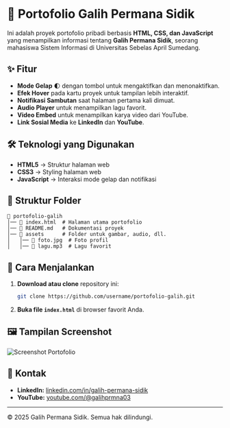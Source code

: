 # 📌 Portofolio Galih Permana Sidik

Ini adalah proyek portofolio pribadi berbasis **HTML, CSS, dan JavaScript** yang menampilkan informasi tentang **Galih Permana Sidik**, seorang mahasiswa Sistem Informasi di Universitas Sebelas April Sumedang.

## ✨ Fitur
- **Mode Gelap** 🌓 dengan tombol untuk mengaktifkan dan menonaktifkan.
- **Efek Hover** pada kartu proyek untuk tampilan lebih interaktif.
- **Notifikasi Sambutan** saat halaman pertama kali dimuat.
- **Audio Player** untuk menampilkan lagu favorit.
- **Video Embed** untuk menampilkan karya video dari YouTube.
- **Link Sosial Media** ke **LinkedIn** dan **YouTube**.

## 🛠️ Teknologi yang Digunakan
- **HTML5** → Struktur halaman web
- **CSS3** → Styling halaman web
- **JavaScript** → Interaksi mode gelap dan notifikasi

## 📂 Struktur Folder
```
📁 portofolio-galih
│── 📄 index.html  # Halaman utama portofolio
│── 📄 README.md   # Dokumentasi proyek
│── 📂 assets      # Folder untuk gambar, audio, dll.
│   │── 📄 foto.jpg  # Foto profil
│   │── 🎵 lagu.mp3  # Lagu favorit
```

## 🚀 Cara Menjalankan
1. **Download atau clone** repository ini:
   ```bash
   git clone https://github.com/username/portofolio-galih.git
   ```
2. **Buka file `index.html`** di browser favorit Anda.

## 🖼️ Tampilan Screenshot
![Screenshot Portofolio]((https://github.com/230660221002/SI-IVA/blob/main/230660221002/Portofolio/Preview_Portofolio.jpg))

## 📌 Kontak
- **LinkedIn:** [linkedin.com/in/galih-permana-sidik](https://www.linkedin.com/in/galih-permana-sidik/)
- **YouTube:** [youtube.com/@galihprmna03](https://www.youtube.com/@galihprmna03)

---

© 2025 Galih Permana Sidik. Semua hak dilindungi.
